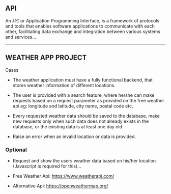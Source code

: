 ## API

An ```API``` or Application Programming Interface, is a framework of protocols and tools that enables software applications to communicate with each other, facilitating data exchange and integration between various systems and services...

------------------------------------------------------------------------------------------------------------------------------------------------------------------------------------------------

##                                                                              WEATHER APP PROJECT

Cases

- The weather application must have a fully functional backend, that stores weather information of different locations.

- The user is provided with a search feature, where he/she can make requests based on a request parameter as provided on the free weather api eg: longitude and latitude, city name, postal code etc.

- Every requested  weather data should be saved to the database, make new requests only when such data does not already exists in the database, or the existing data is at least one day old.

- Raise an error when an invalid location or data is provided.

### Optional

- Request and show the users weather data based on his/her location (Javascript is required for this)...

- Free Weather Api: https://www.weatherapi.com/

- Alternative Api: https://openweathermap.org/

